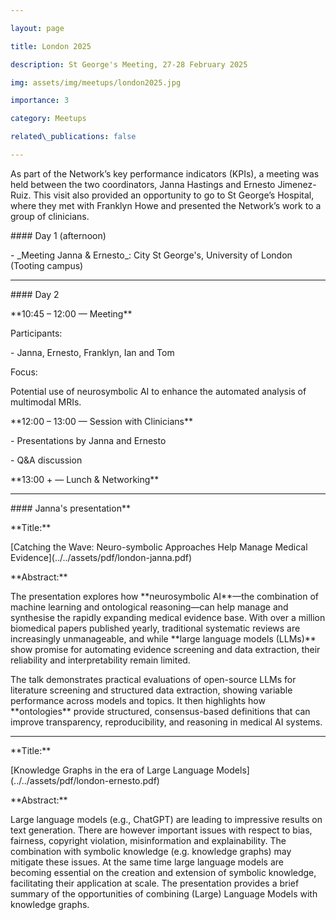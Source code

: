 ```yaml
---

layout: page

title: London 2025

description: St George's Meeting, 27-28 February 2025 

img: assets/img/meetups/london2025.jpg

importance: 3

category: Meetups

related\_publications: false

---
```




<!-- div class="row">

&nbsp;   <div class="col-sm mt-3 mt-md-0">

&nbsp;       {% include figure.liquid loading="eager" path="assets/img/meetups/nesy2024a.jpg" title="NeSy Conference September 2024" class="img-fluid rounded z-depth-1" %}

&nbsp;   </div>

</div -->



As part of the Network’s key performance indicators (KPIs), a meeting was held between the two coordinators, Janna Hastings and Ernesto Jimenez-Ruiz. This visit also provided an opportunity to go to St George’s Hospital, where they met with Franklyn Howe and presented the Network’s work to a group of clinicians.





\#### Day 1 (afternoon)

\- \_Meeting Janna \& Ernesto\_: City St George's, University of London (Tooting campus)



---



\#### Day 2



\*\*10:45 – 12:00 — Meeting\*\*  

Participants:  

\- Janna, Ernesto, Franklyn, Ian and Tom  

Focus:

Potential use of neurosymbolic AI to enhance the automated analysis of multimodal MRIs. 



\*\*12:00 – 13:00 — Session with Clinicians\*\*  

\- Presentations by Janna and Ernesto  

\- Q\&A discussion  



\*\*13:00 + — Lunch \& Networking\*\*  



---



\#### Janna's presentation\*\*



\*\*Title:\*\*  

\[Catching the Wave: Neuro-symbolic Approaches Help Manage Medical Evidence](../../assets/pdf/london-janna.pdf)



\*\*Abstract:\*\*  

The presentation explores how \*\*neurosymbolic AI\*\*—the combination of machine learning and ontological reasoning—can help manage and synthesise the rapidly expanding medical evidence base. With over a million biomedical papers published yearly, traditional systematic reviews are increasingly unmanageable, and while \*\*large language models (LLMs)\*\* show promise for automating evidence screening and data extraction, their reliability and interpretability remain limited.  



The talk demonstrates practical evaluations of open-source LLMs for literature screening and structured data extraction, showing variable performance across models and topics. It then highlights how \*\*ontologies\*\* provide structured, consensus-based definitions that can improve transparency, reproducibility, and reasoning in medical AI systems.  



---



\*\*Title:\*\*

\[Knowledge Graphs in the era of Large Language Models](../../assets/pdf/london-ernesto.pdf)





\*\*Abstract:\*\*

Large language models (e.g., ChatGPT) are leading to impressive results on text generation. There are however important issues with respect to bias, fairness, copyright violation, misinformation and explainability. The combination with symbolic knowledge (e.g. knowledge graphs) may mitigate these issues. At the same time large language models are becoming essential on the creation and extension of symbolic knowledge, facilitating their application at scale. The presentation provides a brief summary of the opportunities of combining (Large) Language Models with knowledge graphs.
















